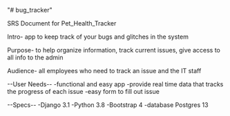 "# bug_tracker"


SRS Document for Pet_Health_Tracker

Intro- app to keep track of your bugs and glitches in the system

Purpose- to help organize information, track current issues, give access to all info to the admin

Audience- all employees who need to track an issue and the IT staff

--User Needs--
-functional and easy app
-provide real time data that tracks the progress of each issue
-easy form to fill out issue

--Specs--
 -Django 3.1
 -Python 3.8
 -Bootstrap 4
 -database Postgres 13
